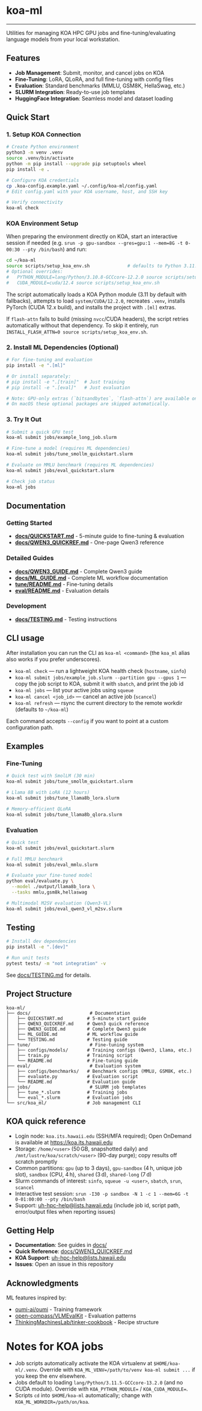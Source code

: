 # koa-ml

---

Utilities for managing KOA HPC GPU jobs and fine-tuning/evaluating language models from your local workstation.

## Features

- **Job Management**: Submit, monitor, and cancel jobs on KOA
- **Fine-Tuning**: LoRA, QLoRA, and full fine-tuning with config files
- **Evaluation**: Standard benchmarks (MMLU, GSM8K, HellaSwag, etc.)
- **SLURM Integration**: Ready-to-use job templates
- **HuggingFace Integration**: Seamless model and dataset loading

## Quick Start

### 1. Setup KOA Connection

```bash
# Create Python environment
python3 -m venv .venv
source .venv/bin/activate
python -m pip install --upgrade pip setuptools wheel
pip install -e .

# Configure KOA credentials
cp .koa-config.example.yaml ~/.config/koa-ml/config.yaml
# Edit config.yaml with your KOA username, host, and SSH key

# Verify connectivity
koa-ml check
```

### KOA Environment Setup

When preparing the environment directly on KOA, start an interactive session if needed (e.g. `srun -p gpu-sandbox --gres=gpu:1 --mem=8G -t 0-00:30 --pty /bin/bash`) and run:

```bash
cd ~/koa-ml
source scripts/setup_koa_env.sh              # defaults to Python 3.11.5 + cuda/12.1
# Optional overrides:
#   PYTHON_MODULE=lang/Python/3.10.8-GCCcore-12.2.0 source scripts/setup_koa_env.sh
#   CUDA_MODULE=cuda/12.4 source scripts/setup_koa_env.sh
```

The script automatically loads a KOA Python module (3.11 by default with fallbacks), attempts to load `system/CUDA/12.2.0`, recreates `.venv`, installs PyTorch (CUDA 12.x build), and installs the project with `.[ml]` extras.

If `flash-attn` fails to build (missing `nvcc`/CUDA headers), the script retries automatically without that dependency. To skip it entirely, run `INSTALL_FLASH_ATTN=0 source scripts/setup_koa_env.sh`.

### 2. Install ML Dependencies (Optional)

```bash
# For fine-tuning and evaluation
pip install -e ".[ml]"

# Or install separately:
# pip install -e ".[train]"  # Just training
# pip install -e ".[eval]"   # Just evaluation

# Note: GPU-only extras (`bitsandbytes`, `flash-attn`) are available on Linux.
# On macOS these optional packages are skipped automatically.
```

### 3. Try It Out

```bash
# Submit a quick GPU test
koa-ml submit jobs/example_long_job.slurm

# Fine-tune a model (requires ML dependencies)
koa-ml submit jobs/tune_smollm_quickstart.slurm

# Evaluate on MMLU benchmark (requires ML dependencies)
koa-ml submit jobs/eval_quickstart.slurm

# Check job status
koa-ml jobs
```

## Documentation

### Getting Started
- **[docs/QUICKSTART.md](docs/QUICKSTART.md)** - 5-minute guide to fine-tuning & evaluation
- **[docs/QWEN3_QUICKREF.md](docs/QWEN3_QUICKREF.md)** - One-page Qwen3 reference

### Detailed Guides
- **[docs/QWEN3_GUIDE.md](docs/QWEN3_GUIDE.md)** - Complete Qwen3 guide
- **[docs/ML_GUIDE.md](docs/ML_GUIDE.md)** - Complete ML workflow documentation
- **[tune/README.md](tune/README.md)** - Fine-tuning details
- **[eval/README.md](eval/README.md)** - Evaluation details

### Development
- **[docs/TESTING.md](docs/TESTING.md)** - Testing instructions

## CLI usage

After installation you can run the CLI as `koa-ml <command>` (the `koa_ml` alias also works if you prefer underscores).

- `koa-ml check` — run a lightweight KOA health check (`hostname`, `sinfo`)
- `koa-ml submit jobs/example_job.slurm --partition gpu --gpus 1` — copy the job script to KOA, submit it with `sbatch`, and print the job id
- `koa-ml jobs` — list your active jobs using `squeue`
- `koa-ml cancel <job_id>` — cancel an active job (`scancel`)
- `koa-ml refresh` — rsync the current directory to the remote workdir (defaults to `~/koa-ml`)

Each command accepts `--config` if you want to point at a custom configuration path.

## Examples

### Fine-Tuning

```bash
# Quick test with SmolLM (30 min)
koa-ml submit jobs/tune_smollm_quickstart.slurm

# Llama 8B with LoRA (12 hours)
koa-ml submit jobs/tune_llama8b_lora.slurm

# Memory-efficient QLoRA
koa-ml submit jobs/tune_llama8b_qlora.slurm
```

### Evaluation

```bash
# Quick test
koa-ml submit jobs/eval_quickstart.slurm

# Full MMLU benchmark
koa-ml submit jobs/eval_mmlu.slurm

# Evaluate your fine-tuned model
python eval/evaluate.py \
  --model ./output/llama8b_lora \
  --tasks mmlu,gsm8k,hellaswag

# Multimodal M2SV evaluation (Qwen3-VL)
koa-ml submit jobs/eval_qwen3_vl_m2sv.slurm
```

## Testing

```bash
# Install dev dependencies
pip install -e ".[dev]"

# Run unit tests
pytest tests/ -m "not integration" -v
```

See [docs/TESTING.md](docs/TESTING.md) for details.

## Project Structure

```
koa-ml/
├── docs/                      # Documentation
│   ├── QUICKSTART.md         # 5-minute start guide
│   ├── QWEN3_QUICKREF.md     # Qwen3 quick reference
│   ├── QWEN3_GUIDE.md        # Complete Qwen3 guide
│   ├── ML_GUIDE.md           # ML workflow guide
│   └── TESTING.md            # Testing guide
├── tune/                      # Fine-tuning system
│   ├── configs/models/       # Training configs (Qwen3, Llama, etc.)
│   ├── train.py              # Training script
│   └── README.md             # Fine-tuning guide
├── eval/                      # Evaluation system
│   ├── configs/benchmarks/   # Benchmark configs (MMLU, GSM8K, etc.)
│   ├── evaluate.py           # Evaluation script
│   └── README.md             # Evaluation guide
├── jobs/                      # SLURM job templates
│   ├── tune_*.slurm          # Training jobs
│   └── eval_*.slurm          # Evaluation jobs
└── src/koa_ml/               # Job management CLI
```

## KOA quick reference

- Login node: `koa.its.hawaii.edu` (SSH/MFA required); Open OnDemand is available at https://koa.its.hawaii.edu
- Storage: `/home/<user>` (50 GB, snapshotted daily) and `/mnt/lustre/koa/scratch/<user>` (90-day purge); copy results off scratch promptly
- Common partitions: `gpu` (up to 3 days), `gpu-sandbox` (4 h, unique job slot), `sandbox` (CPU, 4 h), `shared` (3 d), `shared-long` (7 d)
- Slurm commands of interest: `sinfo`, `squeue -u <user>`, `sbatch`, `srun`, `scancel`
- Interactive test session: `srun -I30 -p sandbox -N 1 -c 1 --mem=6G -t 0-01:00:00 --pty /bin/bash`
- Support: uh-hpc-help@lists.hawaii.edu (include job id, script path, error/output files when reporting issues)

## Getting Help

- **Documentation**: See guides in [docs/](docs/)
- **Quick Reference**: [docs/QWEN3_QUICKREF.md](docs/QWEN3_QUICKREF.md)
- **KOA Support**: uh-hpc-help@lists.hawaii.edu
- **Issues**: Open an issue in this repository

## Acknowledgments

ML features inspired by:
- [oumi-ai/oumi](https://github.com/oumi-ai/oumi) - Training framework
- [open-compass/VLMEvalKit](https://github.com/open-compass/VLMEvalKit) - Evaluation patterns
- [ThinkingMachinesLab/tinker-cookbook](https://github.com/ThinkingMachinesLab/tinker-cookbook) - Recipe structure
# Notes for KOA jobs
- Job scripts automatically activate the KOA virtualenv at `$HOME/koa-ml/.venv`. Override with `KOA_ML_VENV=/path/to/venv koa-ml submit ...` if you keep the env elsewhere.
- Jobs default to loading `lang/Python/3.11.5-GCCcore-13.2.0` (and no CUDA module). Override with `KOA_PYTHON_MODULE=` / `KOA_CUDA_MODULE=`.
- Scripts `cd` into `$HOME/koa-ml` automatically; change with `KOA_ML_WORKDIR=/path/on/koa`.
